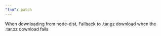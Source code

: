 ```yaml
---
"fnm": patch
---
```


When downloading from node-dist, Fallback to .tar.gz download when the .tar.xz download fails
